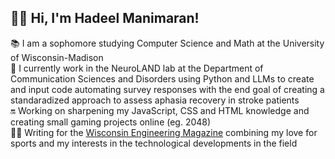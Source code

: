 ## 👋🏾 Hi, I'm Hadeel Manimaran!

📚 I am a sophomore studying Computer Science and Math at the University of Wisconsin-Madison<br/>
🔬 I currently work in the NeuroLAND lab at the Department of Communication Sciences and Disorders using Python and LLMs to create and input code automating survey responses with the end goal of creating a standaradized approach to assess aphasia recovery in stroke patients<br/>
🔛 Working on sharpening my JavaScript, CSS and HTML knowledge and creating small gaming projects online (eg. 2048)<br/>
✍🏾 Writing for the [Wisconsin Engineering Magazine](https://wisconsinengineer.com/2024/05/01/tackling-the-issue-the-escalating-trend-of-acl-tears-in-womens-football/) combining my love for sports and my interests in the technological developments in the field 






<!--
**hadeelmanimaran/hadeelmanimaran** is a ✨ _special_ ✨ repository because its `README.md` (this file) appears on your GitHub profile.

Here are some ideas to get you started:

- 🔭 I’m currently working on ...
- 🌱 I’m currently learning ...
- 👯 I’m looking to collaborate on ...
- 🤔 I’m looking for help with ...
- 💬 Ask me about ...
- 📫 How to reach me: ...
- 😄 Pronouns: ...
- ⚡ Fun fact: ...
-->
